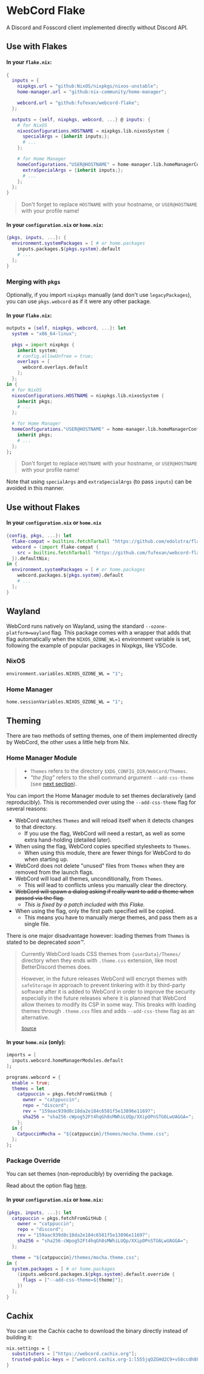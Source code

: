 # WebCord Flake

A Discord and Fosscord client implemented directly without Discord API.

## Use with Flakes

#### In your `flake.nix`:

```nix
{
  inputs = {
    nixpkgs.url = "github:NixOS/nixpkgs/nixos-unstable";
    home-manager.url = "github:nix-community/home-manager";

    webcord.url = "github:fufexan/webcord-flake";
  };

  outputs = {self, nixpkgs, webcord, ...} @ inputs: {
    # for NixOS
    nixosConfigurations.HOSTNAME = nixpkgs.lib.nixosSystem {
      specialArgs = {inherit inputs;};
      # ...
    };

    # for Home Manager
    homeConfigurations."USER@HOSTNAME" = home-manager.lib.homeManagerConfiguration {
      extraSpecialArgs = {inherit inputs;};
      # ...
    };
  };
}
```

> Don't forget to replace `HOSTNAME` with your hostname, or `USER@HOSTNAME` with your profile name!

#### In your `configuration.nix` or `home.nix`:

```nix
{pkgs, inputs, ...}: {
  environment.systemPackages = [ # or home.packages
    inputs.packages.${pkgs.system}.default
    # ...
  ];
}
```

### Merging with `pkgs`

Optionally, if you import `nixpkgs` manually (and don't use `legacyPackages`), you can use `pkgs.webcord` as if it were any other package.

#### In your `flake.nix`:

```nix
outputs = {self, nixpkgs, webcord, ...}: let
  system = "x86_64-linux";

  pkgs = import nixpkgs {
    inherit system;
    # config.allowUnfree = true;
    overlays = [
      webcord.overlays.default
    ];
  };
in {
  # for NixOS
  nixosConfigurations.HOSTNAME = nixpkgs.lib.nixosSystem {
    inherit pkgs;
    # ...
  };

  # for Home Manager
  homeConfigurations."USER@HOSTNAME" = home-manager.lib.homeManagerConfiguration {
    inherit pkgs;
    # ...
  };
};
```

> Don't forget to replace `HOSTNAME` with your hostname, or `USER@HOSTNAME` with your profile name!

Note that using `specialArgs` and `extraSpecialArgs` (to pass `inputs`) can be avoided in this manner.

## Use without Flakes

#### In your `configuration.nix` or `home.nix`

```nix
{config, pkgs, ...}: let
  flake-compat = builtins.fetchTarball "https://github.com/edolstra/flake-compat/archive/master.tar.gz";
  webcord = (import flake-compat {
    src = builtins.fetchTarball "https://github.com/fufexan/webcord-flake/archive/master.tar.gz";
  }).defaultNix;
in {
  environment.systemPackages = [ # or home.packages
    webcord.packages.${pkgs.system}.default
    # ...
  ];
}
```

## Wayland

WebCord runs natively on Wayland, using the standard `--ozone-platform=wayland`
flag. This package comes with a wrapper that adds that flag automatically when
the `NIXOS_OZONE_WL=1` environment variable is set, following the example of
popular packages in Nixpkgs, like VSCode.

### NixOS

```nix
environment.variables.NIXOS_OZONE_WL = "1";
```

### Home Manager

```nix
home.sessionVariables.NIXOS_OZONE_WL = "1";
```

## Theming

There are two methods of setting themes, one of them implemented directly by WebCord, the other uses a little help from Nix.

### Home Manager Module

> - `Themes` refers to the directory `$XDG_CONFIG_DIR/WebCord/Themes`.
> - *"the flag"* refers to the shell command argument `--add-css-theme` (see [next section](#package-override)).

You can import the Home Manager module to set themes declaratively (and reproducibly).
This is recommended over using the `--add-css-theme` flag for several reasons:

- WebCord watches `Themes` and will reload itself when it detects changes to that directory.
  - If you use the flag, WebCord will need a restart, as well as some extra hand-holding (detailed later).
- When using the flag, WebCord copies specified stylesheets to `Themes`.
  - When using this module, there are fewer things for WebCord to do when starting up.
- WebCord does not delete "unused" files from `Themes` when they are removed from the launch flags.
- WebCord will load all themes, unconditionally, from `Themes`.
  - This *will* lead to conflicts unless you manually clear the directory.
- ~~WebCord will spawn a dialog asking if really want to add a theme when passed via the flag.~~
  - *This is fixed by a patch included with this Flake.*
- When using the flag, only the first path specified will be copied.
  - This means you have to manually merge themes, and pass them as a single file.

There is one major disadvantage however: loading themes from `Themes` is stated to be deprecated *soon&trade;*.

> Currently WebCord loads CSS themes from `{userData}/Themes/` directory when they ends with `.theme.css` extension, like most BetterDiscord themes does.
>
> However, in the future releases WebCord will encrypt themes with `safeStorage` in approach to prevent tinkering with it by third-party software after it is added to WebCord in order to improve the security especially in the future releases where it is planned that WebCord allow themes to modify its CSP in some way. This breaks with loading themes through `.theme.css` files and adds `--add-css-theme` flag as an alternative.
>
> <sub>[Source](https://github.com/SpacingBat3/WebCord/blob/master/docs/Features.md#1-custom-discord-styles)</sub>

#### In your `home.nix` (only):

```nix
imports = [
  inputs.webcord.homeManagerModules.default
];

programs.webcord = {
  enable = true;
  themes = let
    catppuccin = pkgs.fetchFromGitHub {
      owner = "catppuccin";
      repo = "discord";
      rev = "159aac939d8c18da2e184c6581f5e13896e11697";
      sha256 = "sha256-cWpog52Ft4hqGh8sMWhiLUQp/XXipOPnSTG6LwUAGGA=";
    };
  in {
    CatpuccinMocha = "${catppuccin}/themes/mocha.theme.css";
  };
};
```

### Package Override

You can set themes (non-reproducibly) by overriding the package.

Read about the option flag [here](https://github.com/SpacingBat3/WebCord/blob/master/docs/Features.md#1-custom-discord-styles).

#### In your `configuration.nix` or `home.nix`:

```nix
{pkgs, inputs, ...}: let
  catppuccin = pkgs.fetchFromGitHub {
    owner = "catppuccin";
    repo = "discord";
    rev = "159aac939d8c18da2e184c6581f5e13896e11697";
    sha256 = "sha256-cWpog52Ft4hqGh8sMWhiLUQp/XXipOPnSTG6LwUAGGA=";
  };

  theme = "${catppuccin}/themes/mocha.theme.css";
in {
  system.packages = [ # or home.packages
    (inputs.webcord.packages.${pkgs.system}.default.override {
      flags = ["--add-css-theme=${theme}"];
    })
  ];
}
```

## Cachix

You can use the Cachix cache to download the binary directly instead of building it:

```nix
nix.settings = {
  substituters = ["https://webcord.cachix.org"];
  trusted-public-keys = ["webcord.cachix.org-1:l555jqOZGHd2C9+vS8ccdh8FhqnGe8L78QrHNn+EFEs="];
}
```
